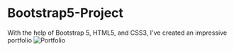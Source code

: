 # Bootstrap5-Project
With the help of Bootstrap 5, HTML5, and CSS3, I've created an impressive portfolio 
![Portfolio](https://user-images.githubusercontent.com/108120593/211362727-e5a2f50b-8662-4b3c-8346-be6e9d245fd6.png)
